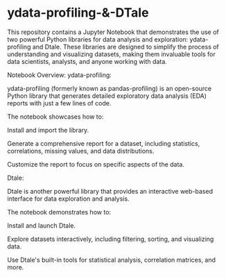 # ydata-profiling-&-DTale

This repository contains a Jupyter Notebook that demonstrates the use of two powerful Python libraries for data analysis and exploration: ydata-profiling and Dtale. These libraries are designed to simplify the process of understanding and visualizing datasets, making them invaluable tools for data scientists, analysts, and anyone working with data.

Notebook Overview:
ydata-profiling:

ydata-profiling (formerly known as pandas-profiling) is an open-source Python library that generates detailed exploratory data analysis (EDA) reports with just a few lines of code.

The notebook showcases how to:

Install and import the library.

Generate a comprehensive report for a dataset, including statistics, correlations, missing values, and data distributions.

Customize the report to focus on specific aspects of the data.

Dtale:

Dtale is another powerful library that provides an interactive web-based interface for data exploration and analysis.

The notebook demonstrates how to:

Install and launch Dtale.

Explore datasets interactively, including filtering, sorting, and visualizing data.

Use Dtale's built-in tools for statistical analysis, correlation matrices, and more.
